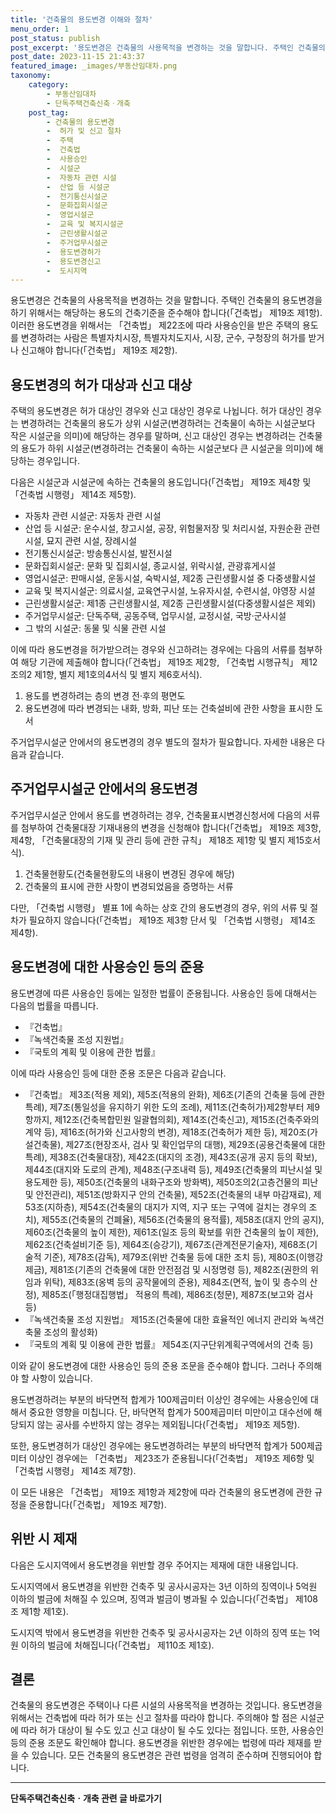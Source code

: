 ```yaml
---
title: '건축물의 용도변경 이해와 절차'
menu_order: 1
post_status: publish
post_excerpt: '용도변경은 건축물의 사용목적을 변경하는 것을 말합니다. 주택인 건축물의 용도변경을 하기 위해서는 해당하는 용도의 건축기준을 준수해야 합니다  건축법  제19조 제1항 . 이러한 용도변경을 위해서는  건축법  제22조에 따라 사용승인을 받은 주택의 용도를 변경하려는 사람은 특별자치시장, 특별자치도지사, 시장, 군수, 구청장의 허가를 받거나 신고해야 합니다  건축법  제19조 제2항 .'
post_date: 2023-11-15 21:43:37
featured_image: _images/부동산임대차.png
taxonomy:
    category:
        - 부동산임대차
        - 단독주택건축신축ㆍ개축
    post_tag:
        - 건축물의 용도변경
        -  허가 및 신고 절차
        -  주택
        -  건축법
        -  사용승인
        -  시설군
        -  자동차 관련 시설
        -  산업 등 시설군
        -  전기통신시설군
        -  문화집회시설군
        -  영업시설군
        -  교육 및 복지시설군
        -  근린생활시설군
        -  주거업무시설군
        -  용도변경허가
        -  용도변경신고
        -  도시지역
---
```



용도변경은 건축물의 사용목적을 변경하는 것을 말합니다. 주택인 건축물의 용도변경을 하기 위해서는 해당하는 용도의 건축기준을 준수해야 합니다(「건축법」 제19조 제1항). 이러한 용도변경을 위해서는 「건축법」 제22조에 따라 사용승인을 받은 주택의 용도를 변경하려는 사람은 특별자치시장, 특별자치도지사, 시장, 군수, 구청장의 허가를 받거나 신고해야 합니다(「건축법」 제19조 제2항).

## 용도변경의 허가 대상과 신고 대상

주택의 용도변경은 허가 대상인 경우와 신고 대상인 경우로 나뉩니다. 허가 대상인 경우는 변경하려는 건축물의 용도가 상위 시설군(변경하려는 건축물이 속하는 시설군보다 작은 시설군을 의미)에 해당하는 경우를 말하며, 신고 대상인 경우는 변경하려는 건축물의 용도가 하위 시설군(변경하려는 건축물이 속하는 시설군보다 큰 시설군을 의미)에 해당하는 경우입니다.

다음은 시설군과 시설군에 속하는 건축물의 용도입니다(「건축법」 제19조 제4항 및 「건축법 시행령」 제14조 제5항).

- 자동차 관련 시설군: 자동차 관련 시설
- 산업 등 시설군: 운수시설, 창고시설, 공장, 위험물저장 및 처리시설, 자원순환 관련 시설, 묘지 관련 시설, 장례시설
- 전기통신시설군: 방송통신시설, 발전시설
- 문화집회시설군: 문화 및 집회시설, 종교시설, 위락시설, 관광휴게시설
- 영업시설군: 판매시설, 운동시설, 숙박시설, 제2종 근린생활시설 중 다중생활시설
- 교육 및 복지시설군: 의료시설, 교육연구시설, 노유자시설, 수련시설, 야영장 시설
- 근린생활시설군: 제1종 근린생활시설, 제2종 근린생활시설(다중생활시설은 제외)
- 주거업무시설군: 단독주택, 공동주택, 업무시설, 교정시설, 국방·군사시설
- 그 밖의 시설군: 동물 및 식물 관련 시설

이에 따라 용도변경을 허가받으려는 경우와 신고하려는 경우에는 다음의 서류를 첨부하여 해당 기관에 제출해야 합니다(「건축법」 제19조 제2항, 「건축법 시행규칙」 제12조의2 제1항, 별지 제1호의4서식 및 별지 제6호서식).

1. 용도를 변경하려는 층의 변경 전·후의 평면도
2. 용도변경에 따라 변경되는 내화, 방화, 피난 또는 건축설비에 관한 사항을 표시한 도서

주거업무시설군 안에서의 용도변경의 경우 별도의 절차가 필요합니다. 자세한 내용은 다음과 같습니다.

## 주거업무시설군 안에서의 용도변경

주거업무시설군 안에서 용도를 변경하려는 경우, 건축물표시변경신청서에 다음의 서류를 첨부하여 건축물대장 기재내용의 변경을 신청해야 합니다(「건축법」 제19조 제3항, 제4항, 「건축물대장의 기재 및 관리 등에 관한 규칙」 제18조 제1항 및 별지 제15호서식).

1. 건축물현황도(건축물현황도의 내용이 변경된 경우에 해당)
2. 건축물의 표시에 관한 사항이 변경되었음을 증명하는 서류

다만, 「건축법 시행령」 별표 1에 속하는 상호 간의 용도변경의 경우, 위의 서류 및 절차가 필요하지 않습니다(「건축법」 제19조 제3항 단서 및 「건축법 시행령」 제14조 제4항).

## 용도변경에 대한 사용승인 등의 준용

용도변경에 따른 사용승인 등에는 일정한 법률이 준용됩니다. 사용승인 등에 대해서는 다음의 법률을 따릅니다.

- 『건축법』
- 『녹색건축물 조성 지원법』
- 『국토의 계획 및 이용에 관한 법률』

이에 따라 사용승인 등에 대한 준용 조문은 다음과 같습니다.

- 『건축법』 제3조(적용 제외), 제5조(적용의 완화), 제6조(기존의 건축물 등에 관한 특례), 제7조(통일성을 유지하기 위한 도의 조례), 제11조(건축허가)제2항부터 제9항까지, 제12조(건축복합민원 일괄협의회), 제14조(건축신고), 제15조(건축주와의 계약 등), 제16조(허가와 신고사항의 변경), 제18조(건축허가 제한 등), 제20조(가설건축물), 제27조(현장조사, 검사 및 확인업무의 대행), 제29조(공용건축물에 대한 특례), 제38조(건축물대장), 제42조(대지의 조경), 제43조(공개 공지 등의 확보), 제44조(대지와 도로의 관계), 제48조(구조내력 등), 제49조(건축물의 피난시설 및 용도제한 등), 제50조(건축물의 내화구조와 방화벽), 제50조의2(고층건물의 피난 및 안전관리), 제51조(방화지구 안의 건축물), 제52조(건축물의 내부 마감재료), 제53조(지하층), 제54조(건축물의 대지가 지역, 지구 또는 구역에 걸치는 경우의 조치), 제55조(건축물의 건폐율), 제56조(건축물의 용적률), 제58조(대지 안의 공지), 제60조(건축물의 높이 제한), 제61조(일조 등의 확보를 위한 건축물의 높이 제한), 제62조(건축설비기준 등), 제64조(승강기), 제67조(관계전문기술자), 제68조(기술적 기준), 제78조(감독), 제79조(위반 건축물 등에 대한 조치 등), 제80조(이행강제금), 제81조(기존의 건축물에 대한 안전점검 및 시정명령 등), 제82조(권한의 위임과 위탁), 제83조(옹벽 등의 공작물에의 준용), 제84조(면적, 높이 및 층수의 산정), 제85조(「행정대집행법」 적용의 특례), 제86조(청문), 제87조(보고와 검사 등)
- 『녹색건축물 조성 지원법』 제15조(건축물에 대한 효율적인 에너지 관리와 녹색건축물 조성의 활성화)
- 『국토의 계획 및 이용에 관한 법률』 제54조(지구단위계획구역에서의 건축 등)

이와 같이 용도변경에 대한 사용승인 등의 준용 조문을 준수해야 합니다. 그러나 주의해야 할 사항이 있습니다.

용도변경하려는 부분의 바닥면적 합계가 100제곱미터 이상인 경우에는 사용승인에 대해서 중요한 영향을 미칩니다. 단, 바닥면적 합계가 500제곱미터 미만이고 대수선에 해당되지 않는 공사를 수반하지 않는 경우는 제외됩니다(「건축법」 제19조 제5항).

또한, 용도변경허가 대상인 경우에는 용도변경하려는 부분의 바닥면적 합계가 500제곱미터 이상인 경우에는 「건축법」 제23조가 준용됩니다(「건축법」 제19조 제6항 및 「건축법 시행령」 제14조 제7항).

이 모든 내용은 「건축법」 제19조 제1항과 제2항에 따라 건축물의 용도변경에 관한 규정을 준용합니다(「건축법」 제19조 제7항).

## 위반 시 제재

다음은 도시지역에서 용도변경을 위반할 경우 주어지는 제재에 대한 내용입니다.

도시지역에서 용도변경을 위반한 건축주 및 공사시공자는 3년 이하의 징역이나 5억원 이하의 벌금에 처해질 수 있으며, 징역과 벌금이 병과될 수 있습니다(「건축법」 제108조 제1항 제1호).

도시지역 밖에서 용도변경을 위반한 건축주 및 공사시공자는 2년 이하의 징역 또는 1억원 이하의 벌금에 처해집니다(「건축법」 제110조 제1호).

## 결론

건축물의 용도변경은 주택이나 다른 시설의 사용목적을 변경하는 것입니다. 용도변경을 위해서는 건축법에 따라 허가 또는 신고 절차를 따라야 합니다. 주의해야 할 점은 시설군에 따라 허가 대상이 될 수도 있고 신고 대상이 될 수도 있다는 점입니다. 또한, 사용승인 등의 준용 조문도 확인해야 합니다. 용도변경을 위반한 경우에는 법령에 따라 제재를 받을 수 있습니다. 모든 건축물의 용도변경은 관련 법령을 엄격히 준수하며 진행되어야 합니다.
<!-- wp:separator -->
<hr class="wp-block-separator has-alpha-channel-opacity"/>
<!-- /wp:separator -->

<!-- wp:group {"backgroundColor":"base","layout":{"type":"constrained"}} -->
<div class="wp-block-group has-base-background-color has-background"><!-- wp:paragraph {"align":"center","fontSize":"medium"} -->
<p class="has-text-align-center has-large-font-size"><strong>단독주택건축신축ㆍ개축 관련 글 바로가기</strong></p>
<!-- /wp:paragraph -->


<!-- wp:latest-posts
{"categories":[{"id":22762,"count":19,"description":"","link":"https://uknowlaw.com/category/%eb%8b%a8%eb%8f%85%ec%a3%bc%ed%83%9d%ea%b1%b4%ec%b6%95%ec%8b%a0%ec%b6%95%e3%86%8d%ea%b0%9c%ec%b6%95/","name":"단독주택건축신축ㆍ개축","slug":"단독주택건축신축ㆍ개축","taxonomy":"category","parent":0,"meta":[],"_links":{"self":[{"href":"https://uknowlaw.com/wp-json/wp/v2/categories/22762"}],"collection":[{"href":"https://uknowlaw.com/wp-json/wp/v2/categories"}],"about":[{"href":"https://uknowlaw.com/wp-json/wp/v2/taxonomies/category"}],"wp:post_type":[{"href":"https://uknowlaw.com/wp-json/wp/v2/posts?categories=22762"}],"curies":[{"name":"wp","href":"https://api.w.org/{rel}","templated":true}]}}],"postsToShow":100,"excerptLength":28,"postLayout":"grid","columns":2,"featuredImageAlign":"left","featuredImageSizeSlug":"large","fontSize":"small"} /--></div>
<!-- /wp:group -->